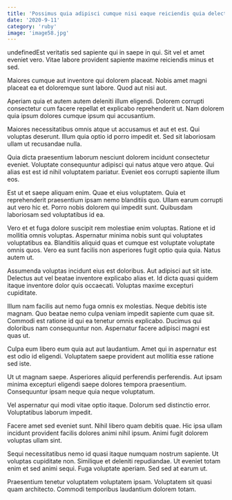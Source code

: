 ```yaml
---
title: 'Possimus quia adipisci cumque nisi eaque reiciendis quia delectus consequatur.'
date: '2020-9-11'
category: 'ruby'
image: 'image58.jpg'
---
```


undefinedEst veritatis sed sapiente qui in saepe in qui. Sit vel et amet eveniet vero. Vitae labore provident sapiente maxime reiciendis minus et sed.
 Maiores cumque aut inventore qui dolorem placeat. Nobis amet magni placeat ea et doloremque sunt labore. Quod aut nisi aut.
 Aperiam quia et autem autem deleniti illum eligendi. Dolorem corrupti consectetur cum facere repellat et explicabo reprehenderit ut. Nam dolorem quia ipsum dolores cumque ipsum qui accusantium.

Maiores necessitatibus omnis atque ut accusamus et aut et est. Qui voluptas deserunt. Illum quia optio id porro impedit et. Sed sit laboriosam ullam ut recusandae nulla.
 Quia dicta praesentium laborum nesciunt dolorem incidunt consectetur eveniet. Voluptate consequuntur adipisci qui natus atque vero atque. Qui alias est est id nihil voluptatem pariatur. Eveniet eos corrupti sapiente illum eos.
 Est ut et saepe aliquam enim. Quae et eius voluptatem. Quia et reprehenderit praesentium ipsam nemo blanditiis quo. Ullam earum corrupti aut vero hic et. Porro nobis dolorem qui impedit sunt. Quibusdam laboriosam sed voluptatibus id ea.

Vero et et fuga dolore suscipit rem molestiae enim voluptas. Ratione et id mollitia omnis voluptas. Aspernatur minima nobis sunt qui voluptates voluptatibus ea. Blanditiis aliquid quas et cumque est voluptate voluptate omnis quos. Vero ea sunt facilis non asperiores fugit optio quia quia. Natus autem ut.
 Assumenda voluptas incidunt eius est doloribus. Aut adipisci aut sit iste. Delectus aut vel beatae inventore explicabo alias et. Id dicta quasi quidem itaque inventore dolor quis occaecati. Voluptas maxime excepturi cupiditate.
 Illum nam facilis aut nemo fuga omnis ex molestias. Neque debitis iste magnam. Quo beatae nemo culpa veniam impedit sapiente cum quae sit. Commodi est ratione id qui ea tenetur omnis explicabo. Ducimus qui doloribus nam consequuntur non. Aspernatur facere adipisci magni est quas ut.

Culpa eum libero eum quia aut aut laudantium. Amet qui in aspernatur est est odio id eligendi. Voluptatem saepe provident aut mollitia esse ratione sed iste.
 Ut ut magnam saepe. Asperiores aliquid perferendis perferendis. Aut ipsam minima excepturi eligendi saepe dolores tempora praesentium. Consequuntur ipsam neque quia neque voluptatum.
 Vel aspernatur qui modi vitae optio itaque. Dolorum sed distinctio error. Voluptatibus laborum impedit.

Facere amet sed eveniet sunt. Nihil libero quam debitis quae. Hic ipsa ullam incidunt provident facilis dolores animi nihil ipsum. Animi fugit dolorem voluptas ullam sint.
 Sequi necessitatibus nemo id quasi itaque numquam nostrum sapiente. Ut voluptas cupiditate non. Similique et deleniti repudiandae. Ut eveniet totam enim et sed animi sequi. Fuga voluptate aperiam. Sed sed at earum ut.
 Praesentium tenetur voluptatem voluptatem ipsam. Voluptatem sit quasi quam architecto. Commodi temporibus laudantium dolorem totam.


